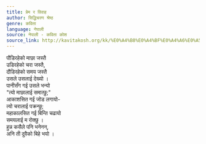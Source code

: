 ```yaml
---
title: प्रेम र विवाह
author: सिद्धिचरण श्रेष्ठ
genre: कविता
language: नेपाली
source: नेपाली - कविता कोश
source_link: http://kavitakosh.org/kk/%E0%A4%B8%E0%A4%BF%E0%A4%A6%E0%A5%8D%E0%A4%A7%E0%A4%BF%E0%A4%9A%E0%A4%B0%E0%A4%A3_%E0%A4%B6%E0%A5%8D%E0%A4%B0%E0%A5%87%E0%A4%B7%E0%A5%8D%E0%A4%A0
---
```


पौडिरहेको माछा जस्तै  
उडिरहेको चरा जस्तै,  
दौडिरहेको समय जस्तै  
उसले उसलाई देख्यो ।  
पानीसँग गई उसले भन्यो  
"त्यो माछालाई समात्छु;"  
आकाशसित गई जोड लगायो-  
त्यो चरालाई पक्रन्छु;  
महाकालसित गई बिन्ति चढायो  
समयलाई म रोक्छु ।  
हुन्न कसैले पनि भनेनन्,  
अनि ती दुवैको बिहे भयो ।
